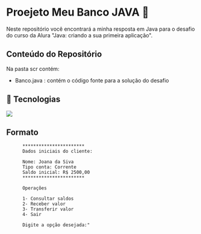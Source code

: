 <h1> Proejeto Meu Banco JAVA 🚀</h1>

Neste repositório você encontrará a minha resposta em Java para o desafio do curso da Alura "Java: criando a sua primeira aplicação". 

## Conteúdo do Repositório 
 Na pasta scr contém: 
  - Banco.java : contém o código fonte para a solução do desafio

## 🚀 Tecnologias
<div>
   <img src="https://img.shields.io/badge/Java-ED8B00?style=for-the-badge&logo=java&logoColor=white">
</div>

## Formato 
<div>
  <text>  
    
          ***********************
          Dados iniciais do cliente:
          
          Nome: Joana da Siva
          Tipo conta: Corrente
          Saldo inicial: R$ 2500,00
          ***********************

          Operações

          1- Consultar saldos
          2- Receber valor
          3- Transferir valor
          4- Sair

          Digite a opção desejada:"
    
  </text>
</div>

